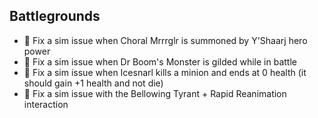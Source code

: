 ## Battlegrounds

-   🐞 Fix a sim issue when Choral Mrrrglr is summoned by Y'Shaarj hero power
-   🐞 Fix a sim issue when Dr Boom's Monster is gilded while in battle
-   🐞 Fix a sim issue when Icesnarl kills a minion and ends at 0 health (it should gain +1 health and not die)
-   🐞 Fix a sim issue with the Bellowing Tyrant + Rapid Reanimation interaction
